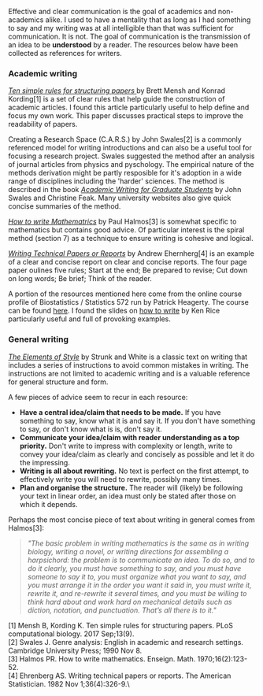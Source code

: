 Effective and clear communication is the goal of academics and non-academics alike. I used to have a mentality that as long as I had something to say and my writing was at all intelligible than that was sufficient for communication. It is not. The goal of communication is the transmission of an idea to be **understood** by a reader. The resources below have been collected as references for writers. 

### Academic writing
[*Ten simple rules for structuring papers* ](https://journals.plos.org/ploscompbiol/article?id=10.1371/journal.pcbi.1005619) by Brett Mensh and Konrad Kording[1] is a set of clear rules that help guide the construction of academic articles. I found this article particularly useful to help define and focus my own work. This paper discusses practical steps to improve the readability of papers. 

Creating a Research Space (C.A.R.S.) by John Swales[2] is a commonly referenced model for writing introductions and can also be a useful tool for focusing a research project. Swales suggested the method after an analysis of journal articles from physics and pyschology. The empirical nature of the methods derivation might be partly resposible for it's adoption in a wide range of disciplines including the 'harder' sciences. The method is described in the book [*Academic Writing for Graduate Students*](https://www.goodreads.com/book/show/926722.Academic_Writing_for_Graduate_Students?from_search=true&from_srp=true&qid=T1N55Gnvix&rank=1) by John Swales and Christine Feak. Many university websites also give quick concise summaries of the method. 

[*How to write Mathematrics*](https://sites.math.washington.edu/~lind/Resources/Halmos.pdf) by Paul Halmos[3] is somewhat specific to mathematics but contains good advice. Of particular interest is the spiral method (section 7) as a technique to ensure writing is cohesive and logical. 

[*Writing Technical Papers or Reports*](https://courses.washington.edu/b572/public/EhrenbergWriting.pdf) by Andrew Ehernherg[4] is an example of a clear and concise report on clear and concise reports. The four page paper oulines five rules; Start at the end; Be prepared to revise; Cut down on long words; Be brief; Think of the reader. 

A portion of the resources mentioned here come from the online course profile of Biostatistics / Statistics 572 run by Patrick Heagerty. The course can be found [here](https://faculty.washington.edu/heagerty/Courses/b572/). I found the slides on [how to write](https://faculty.washington.edu/heagerty/Courses/b572/public/HowToWrite-2011.pdf) by Ken Rice particularly useful and full of provoking examples.

### General writing
[*The Elements of Style*](https://faculty.washington.edu/heagerty/Courses/b572/public/StrunkWhite.pdf) by Strunk and White is a classic text on writing that includes a series of instructions to avoid common mistakes in writing. The instructions are not limited to academic writing and is a valuable reference for general structure and form. 

A few pieces of advice seem to recur in each resource: 
- **Have a central idea/claim that needs to be made.** If you have something to say, know what it is and say it. If you don't have something to say, or don't know what is is, don't say it.
- **Communicate your idea/claim with reader understanding as a top priority.** Don't write to impress with complexity or length, write to convey your idea/claim as clearly and concisely as possible and let it do the impressing. 
- **Writing is all about rewriting.** No text is perfect on the first attempt, to effectively write you will need to rewrite, possibly many times.
- **Plan and organise the structure.** The reader will (likely) be following your text in linear order, an idea must only be stated after those on which it depends. 

Perhaps the most concise piece of text about writing in general comes from Halmos[3]:
>*"The basic problem in writing mathematics is the same as in writing biology, writing a novel, or writing directions for assembling a harpsichord: the problem is to communicate an idea. To do so, and to do it clearly, you must have something to say, and you must have someone to say it to, you must organize what you want to say, and you must arrange it in the order you want it said in, you must write it, rewrite it, and re-rewrite it several times, and you must be willing to think hard about and work hard on mechanical details such as diction, notation, and punctuation. That’s all there is to it."*


[1] Mensh B, Kording K. Ten simple rules for structuring papers. PLoS computational biology. 2017 Sep;13(9).\
[2] Swales J. Genre analysis: English in academic and research settings. Cambridge University Press; 1990 Nov 8.\
[3] Halmos PR. How to write mathematics. Enseign. Math. 1970;16(2):123-52.\
[4] Ehrenberg AS. Writing technical papers or reports. The American Statistician. 1982 Nov 1;36(4):326-9.\
